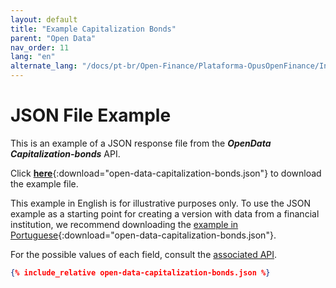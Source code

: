 ```yaml
---
layout: default
title: "Example Capitalization Bonds"
parent: "Open Data"
nav_order: 11
lang: "en"
alternate_lang: "/docs/pt-br/Open-Finance/Plataforma-OpusOpenFinance/Integração/apis-dados-abertos/DadosAbertos-Capitalization/"
---
```


# JSON File Example

This is an example of a JSON response file from the ***OpenData Capitalization-bonds*** API.

Click [**here**](open-data-capitalization-bonds.json){:download="open-data-capitalization-bonds.json"} to download the example file.

This example in English is for illustrative purposes only. To use the JSON example as a starting point for creating a version with data from a financial institution, we recommend downloading the [example in Portuguese](../../../../pt-br/Open-Finance/Plataforma-OpusOpenFinance/apis-dados-abertos/open-data-capitalization-bonds.json){:download="open-data-capitalization-bonds.json"}.

For the possible values of each field, consult the [associated API][Link-API].

```json
{% include_relative open-data-capitalization-bonds.json %}
```

[Link-API]: ../../../../swagger-ui/index.html?api=en-open-data-capitalization
